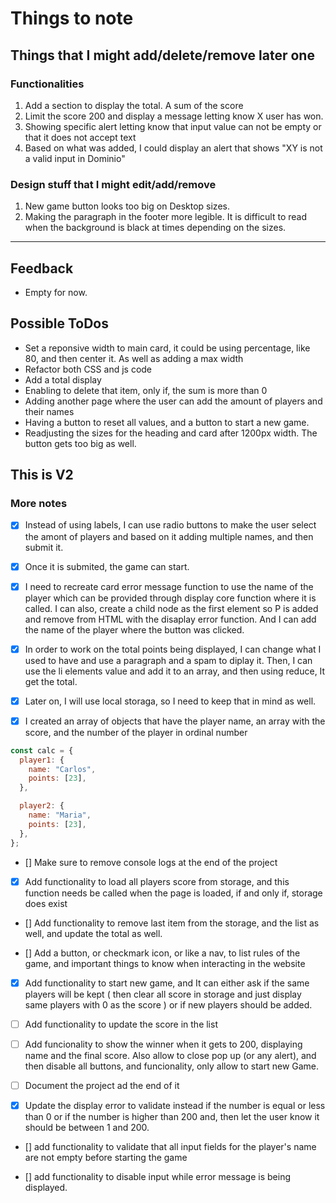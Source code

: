 # Things to note

## Things that I might add/delete/remove later one

### Functionalities

1. Add a section to display the total. A sum of the score
2. Limit the score 200 and display a message letting know X user has won.
3. Showing specific alert letting know that input value can not be empty or that it does not accept text
4. Based on what was added, I could display an alert that shows "XY is not a valid input in Dominio"

### Design stuff that I might edit/add/remove

1. New game button looks too big on Desktop sizes.
2. Making the paragraph in the footer more legible. It is difficult to read when the background is black at times depending on the sizes.

---

## Feedback

- Empty for now.

## Possible ToDos

- Set a reponsive width to main card, it could be using percentage, like 80, and then center it. As well as adding a max width
- Refactor both CSS and js code
- Add a total display
- Enabling to delete that item, only if, the sum is more than 0
- Adding another page where the user can add the amount of players and their names
- Having a button to reset all values, and a button to start a new game.
- Readjusting the sizes for the heading and card after 1200px width. The button gets too big as well.

## This is V2

### More notes

- [x] Instead of using labels, I can use radio buttons to make the user select the amont of players and based on it adding multiple names, and then submit it.
- [x] Once it is submited, the game can start.

- [x] I need to recreate card error message function to use the name of the player which can be provided through display core function where it is called. I can also, create a child node as the first element so P is added and remove from HTML with the disaplay error function. And I can add the name of the player where the button was clicked.

- [x] In order to work on the total points being displayed, I can change what I used to have and use a paragraph and a spam to diplay it. Then, I can use the li elements value and add it to an array, and then using reduce, It get the total.

-[x] Later on, I will use local storaga, so I need to keep that in mind as well.

-[x] I created an array of objects that have the player name, an array with the score, and the number of the player in ordinal number

```js
const calc = {
  player1: {
    name: "Carlos",
    points: [23],
  },

  player2: {
    name: "Maria",
    points: [23],
  },
};
```

- [] Make sure to remove console logs at the end of the project

- [x] Add functionality to load all players score from storage, and this function needs be called when the page is loaded, if and only if, storage does exist

- [] Add functionality to remove last item from the storage, and the list as well, and update the total as well.

- [] Add a button, or checkmark icon, or like a nav, to list rules of the game, and important things to know when interacting in the website

- [x] Add functionality to start new game, and It can either ask if the same players will be kept ( then clear all score in storage and just display same players with 0 as the score ) or if new players should be added.

- [ ] Add functionality to update the score in the list

- [ ] Add funcionality to show the winner when it gets to 200, displaying name and the final score. Also allow to close pop up (or any alert), and then disable all buttons, and funcionality, only allow to start new Game.

- [ ] Document the project ad the end of it

- [x] Update the display error to validate instead if the number is equal or less than 0 or if the number is higher than 200 and, then let the user know it should be between 1 and 200.

- [] add functionality to validate that all input fields for the player's name are not empty before starting the game

- [] add functionality to disable input while error message is being displayed.

